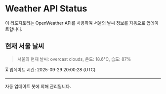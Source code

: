 
# Weather API Status

이 리포지토리는 OpenWeather API를 사용하여 서울의 날씨 정보를 자동으로 업데이트합니다.

## 현재 서울 날씨
> 서울의 현재 날씨: overcast clouds, 온도: 18.6°C, 습도: 87%

⏳ 업데이트 시간: 2025-09-29 20:00:28 (UTC)

---
자동 업데이트 봇에 의해 관리됩니다.
